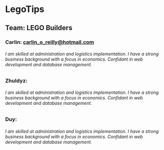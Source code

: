 # LegoTips
	
## Team: LEGO Builders

### Carlin: carlin_o_reilly@hotmail.com

###### I am skilled at administration and logistics implementation. I have a strong business background with a focus in economics. Confidant in web development and database management. 

### Zhuldyz: 
###### I am skilled at administration and logistics implementation. I have a strong business background with a focus in economics. Confidant in web development and database management. 

### Duy: 
###### I am skilled at administration and logistics implementation. I have a strong business background with a focus in economics. Confidant in web development and database management. 

